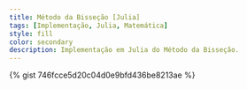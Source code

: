 ```yaml
---
title: Método da Bisseção [Julia]
tags: [Implementação, Julia, Matemática]
style: fill
color: secondary
description: Implementação em Julia do Método da Bisseção.
---
```


{% gist 746fcce5d20c04d0e9bfd436be8213ae %}